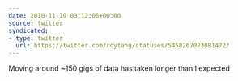```yaml
---
date: 2010-11-19 03:12:06+00:00
source: twitter
syndicated:
- type: twitter
  url: https://twitter.com/roytang/statuses/5458267023081472/
---
```


Moving around ~150 gigs of data has taken longer than I expected